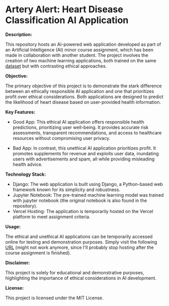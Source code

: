 # Artery Alert: Heart Disease Classification AI Application
**Description:**

This repository hosts an AI-powered web application developed as part of an Artificial Intelligence (AI) minor course assignment, which has been made in collaboration with another student. The project involves the creation of two machine learning applications, both trained on the same [dataset](https://www.kaggle.com/datasets/fedesoriano/heart-failure-prediction) but with contrasting ethical approaches. 

**Objective:**

The primary objective of this project is to demonstrate the stark difference between an ethically responsible AI application and one that prioritizes profit over ethical considerations. Both applications are designed to predict the likelihood of heart disease based on user-provided health information.

**Key Features:**

- Good App: This ethical AI application offers responsible health predictions, prioritizing user well-being. It provides accurate risk assessments, transparent recommendations, and access to healthcare resources without compromising user privacy.

- Bad App: In contrast, this unethical AI application prioritizes profit. It promotes supplements for revenue and exploits user data, inundating users with advertisements and spam, all while providing misleading health advice.

**Technology Stack:**

- Django: The web application is built using Django, a Python-based web framework known for its simplicity and robustness.
- Jupyter Notebook: The pre-trained machine learning model was trained with jupyter notebook (the original notebook is also found in the repository).
- Vercel Hosting: The application is temporarily hosted on the Vercel platform to meet assignment criteria.

**Usage:**

The ethical and unethical AI applications can be temporarily accessed online for testing and demonstration purposes. Simply visit the following [URL](https://www.youtube.com/watch?v=dQw4w9WgXcQ) (might not work anymore, since I'll probably stop hosting after the course assignment is finished).

**Disclaimer:**

This project is solely for educational and demonstrative purposes, highlighting the importance of ethical considerations in AI development.

**License:**

This project is licensed under the MIT License.
